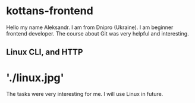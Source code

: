# kottans-frontend

Hello my name Aleksandr. I am from Dnipro (Ukraine).
I am beginner frontend developer. The course about Git was very helpful and  interesting.

## Linux CLI, and HTTP
# './linux.jpg'
The tasks were very interesting for me. I will use Linux in future.
